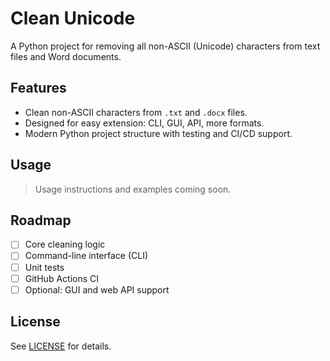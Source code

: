# Clean Unicode

A Python project for removing all non-ASCII (Unicode) characters from text files and Word documents.

## Features

- Clean non-ASCII characters from `.txt` and `.docx` files.
- Designed for easy extension: CLI, GUI, API, more formats.
- Modern Python project structure with testing and CI/CD support.

## Usage

> Usage instructions and examples coming soon.

## Roadmap

- [ ] Core cleaning logic
- [ ] Command-line interface (CLI)
- [ ] Unit tests
- [ ] GitHub Actions CI
- [ ] Optional: GUI and web API support

## License

See [LICENSE](LICENSE) for details.

